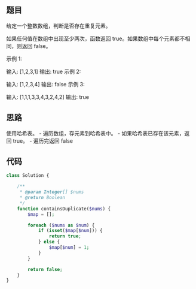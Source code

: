 ## 题目

给定一个整数数组，判断是否存在重复元素。

如果任何值在数组中出现至少两次，函数返回 true。如果数组中每个元素都不相同，则返回 false。

示例 1:

输入: [1,2,3,1]
输出: true
示例 2:

输入: [1,2,3,4]
输出: false
示例 3:

输入: [1,1,1,3,3,4,3,2,4,2]
输出: true

## 思路

使用哈希表。
    - 遍历数组，存元素到哈希表中。
    - 如果哈希表已存在该元素，返回 true。
    - 遍历完返回 false

## 代码

```php
class Solution {

    /**
     * @param Integer[] $nums
     * @return Boolean
     */
    function containsDuplicate($nums) {
        $map = [];

        foreach ($nums as $num) {
            if (isset($map[$num])) {
                return true;
            } else {
                $map[$num] = 1;
            }
        }

        return false;
    }
}
```
